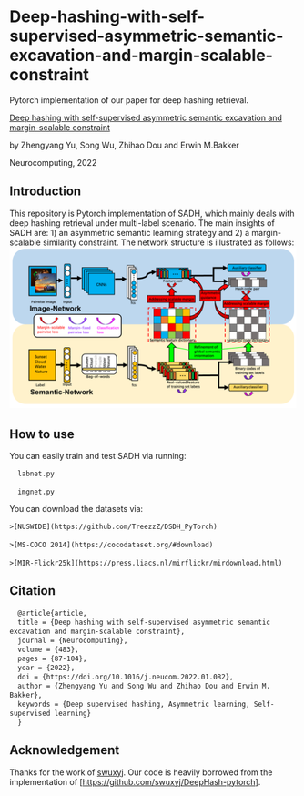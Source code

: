# Deep-hashing-with-self-supervised-asymmetric-semantic-excavation-and-margin-scalable-constraint

Pytorch implementation of our paper for deep hashing retrieval.

[Deep hashing with self-supervised asymmetric semantic excavation and margin-scalable constraint](https://www.sciencedirect.com/science/article/pii/S0925231222001035)

by Zhengyang Yu, Song Wu, Zhihao Dou and Erwin M.Bakker

Neurocomputing, 2022


## Introduction
This repository is Pytorch implementation of SADH, which mainly deals with deep hashing retrieval under multi-label scenario. The main insights of SADH are: 1) an asymmetric semantic learning strategy and 2) a margin-scalable similarity constraint. The network structure is illustrated as follows:
![avatar](flowchart.png)

## How to use
You can easily train and test SADH via running:


```
  labnet.py
  
  imgnet.py

```
You can download the datasets via:

```
>[NUSWIDE](https://github.com/TreezzZ/DSDH_PyTorch)

>[MS-COCO 2014](https://cocodataset.org/#download) 

>[MIR-Flickr25k](https://press.liacs.nl/mirflickr/mirdownload.html)

```

## Citation


```
  @article{article,
  title = {Deep hashing with self-supervised asymmetric semantic excavation and margin-scalable constraint},
  journal = {Neurocomputing},
  volume = {483},
  pages = {87-104},
  year = {2022},
  doi = {https://doi.org/10.1016/j.neucom.2022.01.082},
  author = {Zhengyang Yu and Song Wu and Zhihao Dou and Erwin M. Bakker},
  keywords = {Deep supervised hashing, Asymmetric learning, Self-supervised learning}
  }

```




## Acknowledgement

Thanks for the work of [swuxyj](https://github.com/swuxyj). Our code is heavily borrowed from the implementation of [https://github.com/swuxyj/DeepHash-pytorch].

